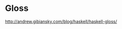 # Gloss

http://andrew.gibiansky.com/blog/haskell/haskell-gloss/

































































